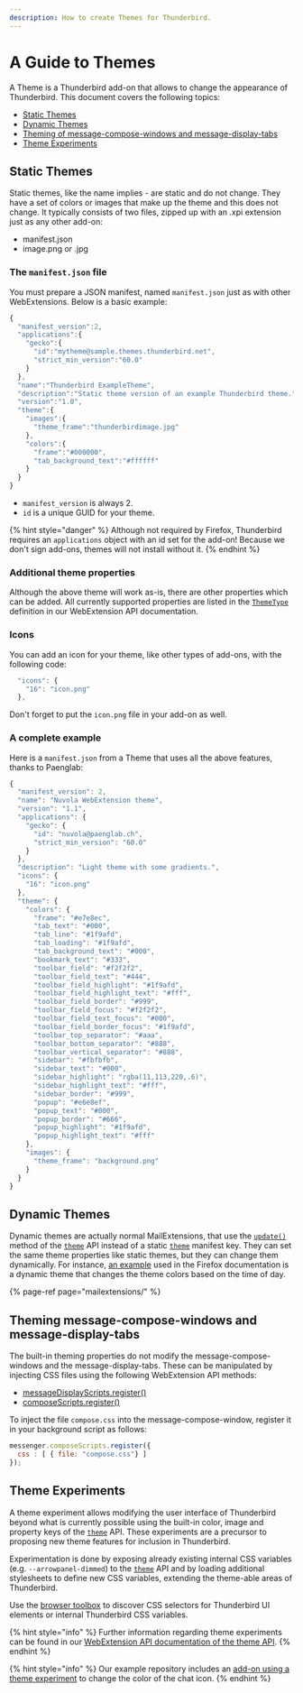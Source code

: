 ```yaml
---
description: How to create Themes for Thunderbird.
---
```


# A Guide to Themes

A Theme is a Thunderbird add-on that allows to change the appearance of Thunderbird. This document covers the following topics:

* [Static Themes](web-extension-themes.md#static-themes)
* [Dynamic Themes](web-extension-themes.md#dynamic-themes)
* [Theming of message-compose-windows and message-display-tabs](web-extension-themes.md#theming-message-compose-windows-and-message-display-tabs)
* [Theme Experiments](web-extension-themes.md#theme-experiments)

## Static Themes

Static themes, like the name implies - are static and do not change. They have a set of colors or images that make up the theme and this does not change. It typically consists of two files, zipped up with an .xpi extension just as any other add-on:

* manifest.json
* image.png or .jpg

### The `manifest.json` file

You must prepare a JSON manifest, named `manifest.json` just as with other WebExtensions. Below is a basic example:

```javascript
{
  "manifest_version":2,
  "applications":{
    "gecko":{
      "id":"mytheme@sample.themes.thunderbird.net",
      "strict_min_version":"60.0"
    }
  },
  "name":"Thunderbird ExampleTheme",
  "description":"Static theme version of an example Thunderbird theme.",
  "version":"1.0",
  "theme":{
    "images":{
      "theme_frame":"thunderbirdimage.jpg"
    },
    "colors":{
      "frame":"#000000",
      "tab_background_text":"#ffffff"
    }
  }
}
```

* `manifest_version` is always 2.
* `id` is a unique GUID for your theme.

{% hint style="danger" %}
Although not required by Firefox, Thunderbird requires an `applications` object with an id set for the add-on! Because we don't sign add-ons, themes will not install without it.
{% endhint %}

### Additional theme properties

Although the above theme will work as-is, there are other properties which can be added. All currently supported properties are listed in the [`ThemeType`](https://webextension-api.thunderbird.net/en/latest/theme.html#theme-themetype) definition in our WebExtension API documentation.

### Icons

You can add an icon for your theme, like other types of add-ons, with the following code:

```javascript
  "icons": {
    "16": "icon.png"
  },
```

Don't forget to put the `icon.png` file in your add-on as well.

### A complete example

Here is a `manifest.json` from a Theme that uses all the above features, thanks to Paenglab:

```javascript
{
  "manifest_version": 2,
  "name": "Nuvola WebExtension theme",
  "version": "1.1",
  "applications": {
    "gecko": {
      "id": "nuvola@paenglab.ch",
      "strict_min_version": "60.0"
    }
  },
  "description": "Light theme with some gradients.",
  "icons": {
    "16": "icon.png"
  },
  "theme": {
    "colors": {
      "frame": "#e7e8ec",
      "tab_text": "#000",
      "tab_line": "#1f9afd",
      "tab_loading": "#1f9afd",
      "tab_background_text": "#000",
      "bookmark_text": "#333",
      "toolbar_field": "#f2f2f2",
      "toolbar_field_text": "#444",
      "toolbar_field_highlight": "#1f9afd",
      "toolbar_field_highlight_text": "#fff",
      "toolbar_field_border": "#999",
      "toolbar_field_focus": "#f2f2f2",
      "toolbar_field_text_focus": "#000",
      "toolbar_field_border_focus": "#1f9afd",
      "toolbar_top_separator": "#aaa",
      "toolbar_bottom_separator": "#888",
      "toolbar_vertical_separator": "#888",
      "sidebar": "#fbfbfb",
      "sidebar_text": "#000",
      "sidebar_highlight": "rgba(11,113,220,.6)",
      "sidebar_highlight_text": "#fff",
      "sidebar_border": "#999",
      "popup": "#e6e8ef",
      "popup_text": "#000",
      "popup_border": "#666",
      "popup_highlight": "#1f9afd",
      "popup_highlight_text": "#fff"
    },
    "images": {
      "theme_frame": "background.png"
    }
  }
}
```

## Dynamic Themes

Dynamic themes are actually normal MailExtensions, that use the [`update()`](https://webextension-api.thunderbird.net/en/latest/theme.html#update-windowid-details) method of the [`theme`](https://webextension-api.thunderbird.net/en/latest/theme.html#theme) API instead of a static [`theme`](https://webextension-api.thunderbird.net/en/latest/theme.html) manifest key. They can set the same theme properties like static themes, but they can change them dynamically. For instance, [an example](https://developer.mozilla.org/en-US/docs/Mozilla/Add-ons/Themes/Theme_concepts#Dynamic_themes) used in the Firefox documentation is a dynamic theme that changes the theme colors based on the time of day.

{% page-ref page="mailextensions/" %}

## Theming message-compose-windows and message-display-tabs

The built-in theming properties do not modify the message-compose-windows and the message-display-tabs. These can be manipulated by injecting CSS files using the following WebExtension API methods:

* [messageDisplayScripts.register\(\)](https://webextension-api.thunderbird.net/en/latest/messageDisplayScripts.html#register-messagedisplayscriptoptions)
* [composeScripts.register\(\)](https://webextension-api.thunderbird.net/en/latest/composeScripts.html#register-composescriptoptions)

To inject the file `compose.css` into the message-compose-window, register it in your background script as follows:

```javascript
messenger.composeScripts.register({
  css : [ { file: "compose.css"} ]
});
```

## Theme Experiments

A theme experiment allows modifying the user interface of Thunderbird beyond what is currently possible using the built-in color, image and property keys of the [`theme`](https://webextension-api.thunderbird.net/en/latest/theme.html) API. These experiments are a precursor to proposing new theme features for inclusion in Thunderbird. 

Experimentation is done by exposing already existing internal CSS variables \(e.g. `--arrowpanel-dimmed`\) to the [`theme`](https://webextension-api.thunderbird.net/en/latest/theme.html) API and by loading additional stylesheets to define new CSS variables, extending the theme-able areas of Thunderbird.

Use the [browser toolbox](https://developer.mozilla.org/en-US/docs/Tools/Browser_Toolbox) to discover CSS selectors for Thunderbird UI elements or internal Thunderbird CSS variables.

{% hint style="info" %}
Further information regarding theme experiments can be found in our [WebExtension API documentation of the theme API](https://webextension-api.thunderbird.net/en/latest/theme.html).
{% endhint %}

{% hint style="info" %}
Our example repository includes an [add-on using a theme experiment](https://github.com/thundernest/sample-extensions/tree/master/theme_experiment) to change the color of the chat icon.
{% endhint %}




